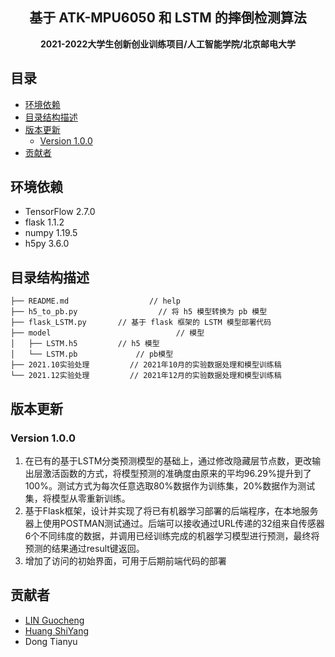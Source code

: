 <h2 align="center"> 基于 ATK-MPU6050 和 LSTM 的摔倒检测算法 </h2>
<p align="center"><b>2021-2022大学生创新创业训练项目/人工智能学院/北京邮电大学</b></p>


## 目录

- [环境依赖](#环境依赖)
- [目录结构描述](#目录结构描述)
- [版本更新](#版本更新)
	- [Version 1.0.0](#Version%201.0.0)
- [贡献者](#贡献者)





## 环境依赖

- TensorFlow 2.7.0
- flask 1.1.2
- numpy 1.19.5
- h5py 3.6.0

## 目录结构描述

```
├── README.md                  // help
├── h5_to_pb.py                  // 将 h5 模型转换为 pb 模型
├── flask_LSTM.py 		// 基于 flask 框架的 LSTM 模型部署代码
├── model                            // 模型
│   ├── LSTM.h5 	 	// h5 模型
│   └── LSTM.pb 	        // pb模型
├── 2021.10实验处理         // 2021年10月的实验数据处理和模型训练稿
└── 2021.12实验处理         // 2021年12月的实验数据处理和模型训练稿
```

## 版本更新

### Version 1.0.0

1. 在已有的基于LSTM分类预测模型的基础上，通过修改隐藏层节点数，更改输出层激活函数的方式，将模型预测的准确度由原来的平均96.29%提升到了100%。测试方式为每次任意选取80%数据作为训练集，20%数据作为测试集，将模型从零重新训练。
2. 基于Flask框架，设计并实现了将已有机器学习部署的后端程序，在本地服务器上使用POSTMAN测试通过。后端可以接收通过URL传递的32组来自传感器6个不同纬度的数据，并调用已经训练完成的机器学习模型进行预测，最终将预测的结果通过result键返回。
3. 增加了访问的初始界面，可用于后期前端代码的部署

## 贡献者
- [LIN Guocheng](https://github.com/lgc0208)
- [Huang ShiYang](https://github.com/moontree613)
- Dong Tianyu
